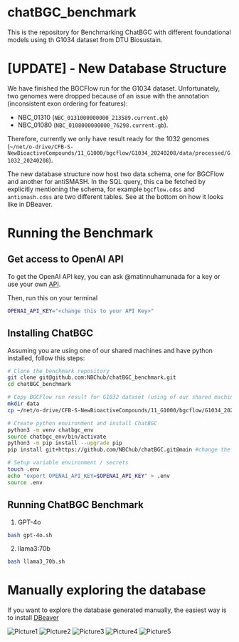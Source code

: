 # chatBGC_benchmark

This is the repository for Benchmarking ChatBGC with different foundational models using th G1034 dataset from DTU Biosustain.

# [UPDATE] - New Database Structure
We have finished the BGCFlow run for the G1034 dataset. Unfortunately, two genomes were dropped because of an issue with the annotation (inconsistent exon ordering for features):
- NBC_01310 (`NBC_0131000000000_213589.current.gb`)
- NBC_01080 (`NBC_0108000000000_76298.current.gb`).

Therefore, currently we only have result ready for the 1032 genomes (`~/net/o-drive/CFB-S-NewBioactiveCompounds/11_G1000/bgcflow/G1034_20240208/data/processed/G1032_20240208`).

The new database structure now host two data schema, one for BGCFlow and another for antiSMASH. In the SQL query, this ca be fetched by explicitly mentioning the schema, for example `bgcflow.cdss` and `antismash.cdss` are two different tables. See at the bottom on how it looks like in DBeaver.

# Running the Benchmark
## Get access to OpenAI API
To get the OpenAI API key, you can ask @matinnuhamunada for a key or use your own [API](https://platform.openai.com/api-keys).

Then, run this on your terminal
```bash
OPENAI_API_KEY="<change this to your API Key>"
```

## Installing ChatBGC
Assuming you are using one of our shared machines and have python installed, follow this steps:
```bash
# Clone the benchmark repository
git clone git@github.com:NBChub/chatBGC_benchmark.git
cd chatBGC_benchmark

# Copy BGCFlow run result for G1032 dataset (using of our shared machine)
mkdir data
cp ~/net/o-drive/CFB-S-NewBioactiveCompounds/11_G1000/bgcflow/G1034_20240208/data/processed/G1032_20240208/dbt/antiSMASH_7.1.0/dbt_bgcflow.duckdb data/G1032_20240208__dbt_bgcflow.duckdb -n

# Create python environment and install ChatBGC
python3 -m venv chatbgc_env
source chatbgc_env/bin/activate
python3 -m pip install --upgrade pip
pip install git+https://github.com/NBChub/chatBGC.git@main #change the version accordingly

# Setup variable environment / secrets
touch .env
echo "export OPENAI_API_KEY=$OPENAI_API_KEY" > .env
source .env
```

## Running ChatBGC Benchmark

1. GPT-4o
```bash
bash gpt-4o.sh
```

2. llama3:70b
```bash
bash llama3_70b.sh
```

# Manually exploring the database
If you want to explore the database generated manually, the easiest way is to install [DBeaver](https://dbeaver.io/download/)

![Picture1](https://github.com/user-attachments/assets/158d6c4b-d990-431d-a77e-c14f408bf5c9)
![Picture2](https://github.com/user-attachments/assets/a553bfa7-10b5-4b72-a208-61e4e0044710)
![Picture3](https://github.com/user-attachments/assets/7dc78e6e-c721-4d39-a346-b22e78138598)
![Picture4](https://github.com/user-attachments/assets/e7bc65e8-9774-4154-aa07-532821891f27)
![Picture5](https://github.com/user-attachments/assets/06803f82-505c-4625-b1fa-c44fc84d759b)
